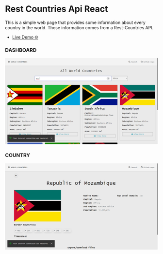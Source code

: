 # Rest Countries Api React
This is a simple web page that provides some information about every country in the world. Those information comes from a Rest-Countries API.


-   [Live Demo 🌐](https://rest-countries-api-reactjs.herokuapp.com)

### DASHBOARD

![web-page-filter](public/images/live_demo_filters.png)

### COUNTRY

![web-page-country](public/images/live_demo_country.png)
